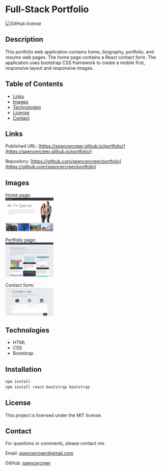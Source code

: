 # Full-Stack Portfolio
![GitHub license](https://img.shields.io/badge/license-MIT-blue.svg)

## Description
This portfolio web application contains home, biography, portfolio, and resume web pages. The home page contains a React contact form. The application uses bootstrap CSS framework to create a mobile first, responsive layout and responsive images.

## Table of Contents
* [Links](#links)
* [Images](#images)  
* [Technologies](#technologies)  
* [License](#license)
* [Contact](#contact)

## Links
Published URL: [https://spencercreer.github.io/portfolio/](https://spencercreer.github.io/portfolio/)

Repository: [https://github.com/spencercreer/portfolio](https://github.com/spencercreer/portfolio)

## Images

Home page: 
</br>
<img src="./public/assets/img/about-me-page.PNG" alt="About me page" width= 30%> 

Portfolio page: 
</br>
<img src="./public/assets/img/portfolio-page.PNG" alt="Portfolio page" width= 30%>

Contact form: 
</br>
<img src="./public/assets/img/contact.PNG" alt="Contact page" width= 30%> 

## Technologies
 * HTML
 * CSS
 * Bootstrap

## Installation
```bash
npm install
npm install react-bootstrap bootstrap
```

## License
This project is licensed under the MIT license.
## Contact
For questions or comments, please contact me.

Email: <a href="mailto: spencercreer@gmail.com" target="_blank">spencercreer@gmail.com</a>

GitHub: [spencercreer](https://github.com/spencercreer/)
